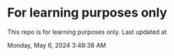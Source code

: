 # For learning purposes only
This repo is for learning purposes only.
Last updated at

Monday, May 6, 2024 3:48:38 AM

